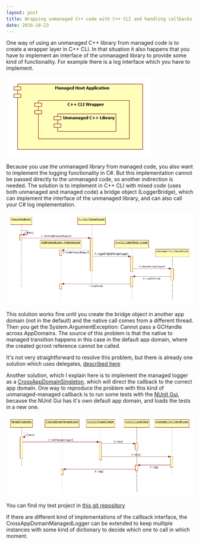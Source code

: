 ```yaml
---
layout: post
title: Wrapping unmanaged C++ code with C++ CLI and handling callbacks
date: 2016-10-23
---
```


One way of using an unmanaged C++ library from managed code is to create a wrapper layer in C++ CLI.
In that situation it also happens that you have to implement an interface of the unmanaged library to provide some kind of functionality.
For example there is a log interface which you have to implement. 

![alt text](https://github.com/BalintPogatsa/BalintPogatsa.github.io/raw/master/img/CrossAppDomainManagedLogger_components.png "Unmanaged callback components")

Because you use the unmanaged library from managed code, you also want to implement the logging functionality in C#.
But this implementation cannot be passed directly to the unmanaged code, so another indirection is needed.
The solution is to implement in C++ CLI with mixed code (uses both unmanaged and managed code) a bridge object (LoggerBridge),
which can implement the interface of the unmanaged library, and can also call your C# log implementation.

![alt text](https://github.com/BalintPogatsa/BalintPogatsa.github.io/raw/master/img/CrossAppDomainManagedLogger_sequence_simple.png "Unmanaged callback sequence")

This solution works fine until you create the bridge object in another app domain (not in the default) and the native call comes from a different thread.
Then you get the System.ArgumentException: Cannot pass a GCHandle across AppDomains. The source of this problem is that the native to managed transition happens in this case in the default app domain,
where the created gcroot reference cannot be called.

It's not very straightforward to resolve this problem, but there is already one solution which uses delegates, 
[described here](http://www.lenholgate.com/blog/2009/07/error-cannot-pass-a-gchandle-across-appdomains.html "GCHandle accross app domains")

Another solution, which I explain here is to implement the managed logger as a [CrossAppDomainSingleton](http://www.ingebrigtsen.info/2007/05/18/cross-appdomain-singleton/ "CrossAppDomainSingleton"), which will direct the callback to the correct app domain.
One way to reproduce the problem with this kind of unmanaged-managed callback is to run some tests with the [NUnit Gui](http://www.nunit.org/index.php?p=nunit-gui&r=2.2.10 "NUnit Gui"), 
because the NUnit Gui has it's own default app domain, and loads the tests in a new one.

![alt text](https://github.com/BalintPogatsa/BalintPogatsa.github.io/raw/master/img/CrossAppDomainManagedLogger_sequence.png "Unmanaged callback with singleton")

You can find my test project in [this git repository](https://github.com/BalintPogatsa/CrossAppDomainManagedLogger "CrossAppDomainManagedLogger repository")

If there are different kind of implementations of the callback interface, the CrossAppDomainManagedLogger can be extended to keep multiple instances with some kind of dictionary to decide which one to call in which moment.